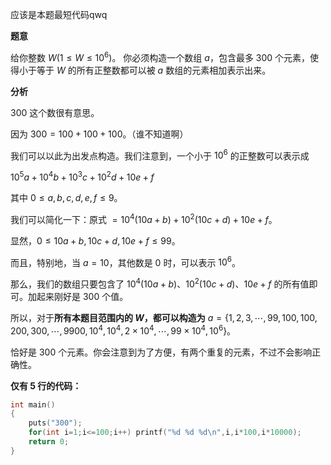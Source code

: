 应该是本题最短代码qwq

**题意**

给你整数 $W(1 \le W \le 10^6)$。 你必须构造一个数组 $a$，包含最多 $300$ 个元素，使得小于等于 $W$ 的所有正整数都可以被 $a$ 数组的元素相加表示出来。

**分析**

$300$ 这个数很有意思。

因为 $300=100+100+100$。（谁不知道啊）

我们可以以此为出发点构造。我们注意到，一个小于 $10^6$ 的正整数可以表示成

$10^5a+10^4b+10^3c+10^2d+10e+f$

其中 $0 \le a,b,c,d,e,f \le 9$。

我们可以简化一下：原式 $=10^4(10a+b)+10^2(10c+d)+10e+f$。

显然，$0 \le 10a+b,10c+d,10e+f \le 99$。

而且，特别地，当 $a=10$，其他数是 $0$ 时，可以表示 $10^6$。

那么，我们的数组只要包含了 $10^4(10a+b)$、$10^2(10c+d)$、$10e+f$ 的所有值即可。加起来刚好是 $300$ 个值。

所以，对于**所有本题目范围内的 $W$，都可以构造为** $a=\{1,2,3,\cdots,99,100,100,200,300,\cdots,9900,10^4,10^4,2\times 10^4,\cdots,99\times 10^4,10^6\}$。

恰好是 $300$ 个元素。你会注意到为了方便，有两个重复的元素，不过不会影响正确性。

**仅有 $5$ 行的代码：**

```cpp
int main()
{
    puts("300");
    for(int i=1;i<=100;i++) printf("%d %d %d\n",i,i*100,i*10000);
    return 0;
}
```
